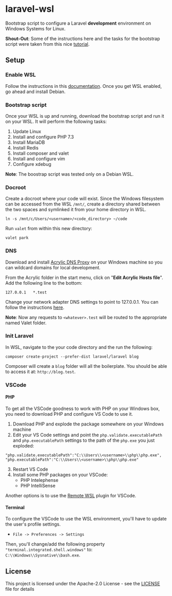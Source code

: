 # laravel-wsl

Bootstrap script to configure a Laravel **development** environment on Windows Systems for Linux.

**Shout-Out**: Some of the instructions here and the tasks for the bootstrap script were taken from this nice [tutorial](https://dev-squared.com/2018/05/15/getting-started-with-laravel-development-on-windows-subsystem-for-linux-with-vs-code-a-complete-guide/).

## Setup

### Enable WSL

Follow the instructions in this [documentation](https://docs.microsoft.com/en-us/windows/wsl/install-win10). Once you get WSL enabled, go ahead and install Debian.

### Bootstrap script

Once your WSL is up and running, download the bootstrap script and run it on your WSL. It will perform the following tasks:

1. Update Linux
2. Install and configure PHP 7.3
3. Install MariaDB
4. Install Redis
5. Install composer and valet
6. Install and configure vim
7. Configure xdebug

**Note**: The boostrap script was tested only on a Debian WSL.

### Docroot

Create a docroot where your code will exist. Since the Windows filesystem can be accessed from the WSL `/mnt/`, create a directory shared between the two spaces and symlinked it from your home directory in WSL.

```
ln -s /mnt/c/Users/<username>/<code_directory> ~/code
```

Run `valet` from within this new directory:

```
valet park
```

### DNS

Download and install [Acrylic DNS Proxy](http://mayakron.altervista.org/wikibase/show.php?id=AcrylicHome) on your Windows machine so you can wildcard domains for local development.

From the Acrylic folder in the start menu, click on "**Edit Acrylic Hosts file**". Add the following line to the bottom:

```
127.0.0.1   *.test
```

Change your network adapter DNS settings to point to 127.0.0.1. You can follow the instructions [here](https://www.windowscentral.com/how-change-your-pcs-dns-settings-windows-10).

**Note**: Now any requests to `<whatever>.test` will be routed to the appropriate named Valet folder.

### Init Laravel

In WSL, navigate to the your code directory and the run the following:

```
composer create-project --prefer-dist laravel/laravel blog
```

Composer will create a `blog` folder will all the boilerplate. You should be able to access it at: ``http://blog.test``.

### VSCode

#### PHP

To get all the VSCode goodness to work with PHP on your Windows box, you need to download PHP and configure VS Code to use it.

1. Download PHP and explode the package somewhere on your Windows machine
2. Edit your VS Code settings and point the `php.validate.executablePath` and `php.executablePath` settings to the path of the `php.exe` you just exploded:
```
"php.validate.executablePath":"C:\\Users\\<username>\\php\\php.exe",
"php.executablePath":"C:\\Users\\<username>\\php\\php.exe"
```
3. Restart VS Code
4. Install some PHP packages on your VSCode:
   * PHP Intelephense
   * PHP IntelliSense

Another options is to use the [Remote WSL](https://code.visualstudio.com/remote-tutorials/wsl/run-in-wsl) plugin for VSCode.

#### Terminal

To configure the VSCode to use the WSL environment, you'll have to update the user's profile settings.

* `File -> Preferences -> Settings`

Then, you'll change/add the following property `"terminal.integrated.shell.windows"` to: `C:\\Windows\\Sysnative\\bash.exe`.

## License

This project is licensed under the Apache-2.0 License - see the [LICENSE](LICENSE) file for details
